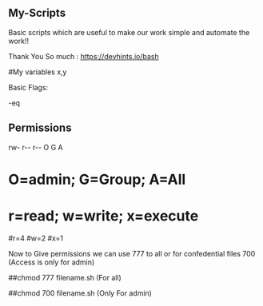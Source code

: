 ## My-Scripts

Basic scripts which are useful to make our work simple and automate the work!!

Thank You So much : https://devhints.io/bash

#My variables  x,y

Basic Flags:

-eq



## Permissions

rw- r-- r--
O   G   A

# O=admin; G=Group; A=All

# r=read; w=write; x=execute

#r=4
#w=2
#x=1

Now to Give permissions we can use 777 to all or for confedential files 700 (Access is only for admin)

##chmod 777 filename.sh (For all)

##chmod 700 filename.sh (Only For admin)





